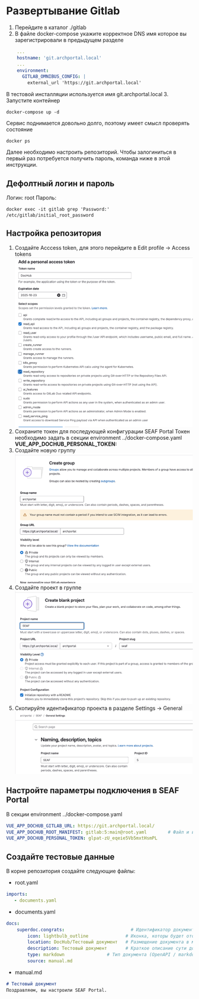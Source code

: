 # Развертывание Gitlab
1. Перейдите в каталог ./gitlab
2. В файле docker-compose укажите корректное DNS имя  которое вы зарегистрировали в предыдущем разделе
``` yaml
    ...
    hostname: 'git.archportal.local'
    ...
    environment:
      GITLAB_OMNIBUS_CONFIG: |
        external_url 'https://git.archportal.local'
```
В тестовой инсталляции используется имя git.archportal.local
3. Запустите контейнер
``` shell
docker-compose up -d
```
Сервис поднимается довольно долго, поэтому имеет смысл проверять состояние
``` shell
docker ps 
```
Далее необходимо настроить репозиторий. Чтобы залогиниться в первый раз потребуется получить пароль, команда ниже в этой инструкции.

## Дефолтный логин и пароль
Логин: root
Пароль:
``` shell
docker exec -it gitlab grep 'Password:' /etc/gitlab/initial_root_password
```

## Настройка репозитория
1. Создайте Acccess token, для этого перейдите в Edit profile -> Access tokens
   ![img.png](images/img.png)
2. Сохраните токен для последующей конфигурации SEAF Portal
   Токен необходимо задать в секции environment ../docker-compose.yaml **VUE_APP_DOCHUB_PERSONAL_TOKEN:**
3. Создайте новую группу
   ![img_1.png](images/img_1.png)
4. Создайте проект в группе
   ![img_2.png](images/img_2.png)
5. Скопируйте идентификатор проекта в разделе Settings -> General 
   ![img_3.png](images/img_3.png)

## Настройте параметры подключения в SEAF Portal
В секции environment ../docker-compose.yaml
``` yaml
VUE_APP_DOCHUB_GITLAB_URL: https://git.archportal.local/
VUE_APP_DOCHUB_ROOT_MANIFEST: gitlab:5:main@root.yaml        # Файл и импортами
VUE_APP_DOCHUB_PERSONAL_TOKEN: glpat-zU_eqeie5Vb5mxtHsmPL
```
## Создайте тестовые данные
В корне репозитория создайте следующие файлы:
 - root.yaml
``` yaml
imports:
   - documents.yaml
```
- documents.yaml
``` yaml
docs:
    superdoc.congrats:                         # Идентификатор документа
        icon: lightbulb_outline              # Иконка, которы будет отображаться в дереве навигации
        location: DocHub/Тестовый документ   # Размещение документа в меню (если требуется отражать)
        description: Тестовый документ       # Краткое описание сути документа (опиционально)
        type: markdown                # Тип документа (OpenAPI / markdown / PlantUML / Table)
        source: manual.md 
```
- manual.md
``` markdown
# Тестовый документ
Поздравляем, вы настроили SEAF Portal.
```